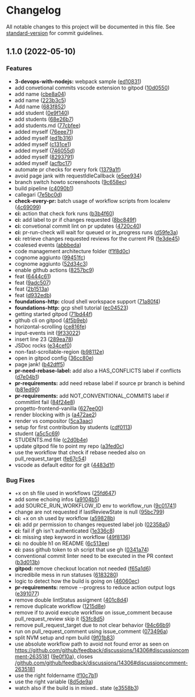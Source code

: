 # Changelog

All notable changes to this project will be documented in this file. See [standard-version](https://github.com/conventional-changelog/standard-version) for commit guidelines.

## 1.1.0 (2022-05-10)


### Features

* **3-devops-with-nodejs:** webpack sample ([ed10831](https://github.com/Rvbino/2021-23.SA.UFS07/commit/ed1083170351f78b71c97b56afddb6a87b1b9e45))
* add convetional commits vscode extension to gitpod ([10d0550](https://github.com/Rvbino/2021-23.SA.UFS07/commit/10d055055aa180fd43caad47b4f64372a4f88cf2))
* add name ([cbe8a04](https://github.com/Rvbino/2021-23.SA.UFS07/commit/cbe8a049c15bac1941a484b6a4d4792a51d74964))
* add name ([223b3c5](https://github.com/Rvbino/2021-23.SA.UFS07/commit/223b3c572054d105539f06160ed1f8643ec73ec1))
* Add name ([683f852](https://github.com/Rvbino/2021-23.SA.UFS07/commit/683f85206844679da4a1d10342cc2469155b2b04))
* add student ([0e9f140](https://github.com/Rvbino/2021-23.SA.UFS07/commit/0e9f1401f5121b64ca7670d84ac12f89b4e564c6))
* add students ([68e26b7](https://github.com/Rvbino/2021-23.SA.UFS07/commit/68e26b71236ef7ee25045debdc753f741b8b215f))
* add students.md ([77cbfee](https://github.com/Rvbino/2021-23.SA.UFS07/commit/77cbfeea74290630b953e06956503b4c48069570))
* added myself ([76eee71](https://github.com/Rvbino/2021-23.SA.UFS07/commit/76eee7142663c10e32b53d02d0500af39dc046c9))
* added myself ([ed1b316](https://github.com/Rvbino/2021-23.SA.UFS07/commit/ed1b3162a53f6b5ad94a00fe0d493564a999fa46))
* added myself ([c131ce1](https://github.com/Rvbino/2021-23.SA.UFS07/commit/c131ce17686221d8de8da0455e1796c796ea0602))
* added myself ([746055d](https://github.com/Rvbino/2021-23.SA.UFS07/commit/746055de6fd62444cf1b9d372a5a9019a000461c))
* added myself ([8293791](https://github.com/Rvbino/2021-23.SA.UFS07/commit/8293791578f8dbf3b03faf70266e052b94c81bca))
* added myself ([acfbc17](https://github.com/Rvbino/2021-23.SA.UFS07/commit/acfbc1725fc1e0f81607ec53385773b77a1d0e9c))
* automate pr checks for every fork ([1379a1f](https://github.com/Rvbino/2021-23.SA.UFS07/commit/1379a1f4a9d72f336b97233832d9e8fc5a44942e))
* avoid page jank with requestIdleCallback ([e5ee934](https://github.com/Rvbino/2021-23.SA.UFS07/commit/e5ee934da3c4564d39289344aa6b0d93d7488976))
* branch switch howto screenshoots ([9c658ec](https://github.com/Rvbino/2021-23.SA.UFS07/commit/9c658ec4873768ff090caed0fc73917c024330f6))
* build pipeline ([c4090b1](https://github.com/Rvbino/2021-23.SA.UFS07/commit/c4090b11176c7317eefb4d297b75a1fdcafb460c))
* callegari ([7e5bc0d](https://github.com/Rvbino/2021-23.SA.UFS07/commit/7e5bc0d63c37b981187502a42e8727b0f4bb1ca3))
* **check-every-pr:** batch usage of workflow scripts from localenv ([4c69099](https://github.com/Rvbino/2021-23.SA.UFS07/commit/4c6909915b7072bf4a8e12fa18eada97c3c34230))
* **ci:** action that check fork runs ([b3b4f60](https://github.com/Rvbino/2021-23.SA.UFS07/commit/b3b4f601575d01f8817ef24456cdb303e1dc1530))
* **ci:** add label to pr if changes requested ([8bc849f](https://github.com/Rvbino/2021-23.SA.UFS07/commit/8bc849f0e23adee4a4dd435a6cb599f5490f5ceb))
* **ci:** convetional commit lint on pr updates ([4720c40](https://github.com/Rvbino/2021-23.SA.UFS07/commit/4720c405897492ba1d6243a596cde7e8d1998478))
* **ci:** pr-run-check will wait for queued or in_progress runs ([d59fe3a](https://github.com/Rvbino/2021-23.SA.UFS07/commit/d59fe3ac45237ac46116a0576b41114d32ce8676))
* **ci:** retrieve changes requested reviews for the current PR ([fe3de45](https://github.com/Rvbino/2021-23.SA.UFS07/commit/fe3de457becd5fe00399de1001e298e11aecafbf))
* coalesed events ([abbbeda](https://github.com/Rvbino/2021-23.SA.UFS07/commit/abbbeda4ee76044eef9e39beaff3f30a68f6add0))
* code management architecture folder ([f1f8d0c](https://github.com/Rvbino/2021-23.SA.UFS07/commit/f1f8d0cdcd409497c0be4502ae6bf58439302f31))
* cognome aggiunto ([99451fc](https://github.com/Rvbino/2021-23.SA.UFS07/commit/99451fc2ccd47b2f654754eb1b28628744f29c60))
* cognome aggiunto ([52d34c3](https://github.com/Rvbino/2021-23.SA.UFS07/commit/52d34c34eec825220e43da80992ee684b8897e71))
* enable github actions ([8257bc9](https://github.com/Rvbino/2021-23.SA.UFS07/commit/8257bc947cfcd7fc389a75d600f68a84770487bd))
* feat ([6444c61](https://github.com/Rvbino/2021-23.SA.UFS07/commit/6444c6185706f494d8114b10435e96073010b9c5))
* feat ([9adc507](https://github.com/Rvbino/2021-23.SA.UFS07/commit/9adc5075de7a57b7e87f1f86c3fb71a31b803ce2))
* feat ([2b1513a](https://github.com/Rvbino/2021-23.SA.UFS07/commit/2b1513aa64d747f37530a5f997dc2649d1be380c))
* feat ([d932edb](https://github.com/Rvbino/2021-23.SA.UFS07/commit/d932edb91b0a3820388dcb657ea69ec13b83f189))
* **foundations-http:** cloud shell workspace support ([71a80f4](https://github.com/Rvbino/2021-23.SA.UFS07/commit/71a80f417da4c8c53f155ce6e3e9e9ac95b20b23))
* **foundations-http:** gcp shell tutorial ([ec04523](https://github.com/Rvbino/2021-23.SA.UFS07/commit/ec04523affc7df1e369d9206bb4825d2ec4fbb63))
* getting started gitpod ([71bd44f](https://github.com/Rvbino/2021-23.SA.UFS07/commit/71bd44f92b37ba80afd8facfd97032afb9b1fef3))
* github cli on gitpod ([4f5b9eb](https://github.com/Rvbino/2021-23.SA.UFS07/commit/4f5b9ebc29be1b7e758eeedb50e28346c59a66ce))
* horizontal-scrolling ([ce816fe](https://github.com/Rvbino/2021-23.SA.UFS07/commit/ce816fe6203461636339be9fce70156a38f8a395))
* input-events init ([9f33022](https://github.com/Rvbino/2021-23.SA.UFS07/commit/9f330226433cb1c8d610a550a31b3fb316b20ab6))
* insert line 23 ([289ea78](https://github.com/Rvbino/2021-23.SA.UFS07/commit/289ea7844b83d3f279a9ca6e64647f7b17723737))
* JSDoc rocks ([e34cef0](https://github.com/Rvbino/2021-23.SA.UFS07/commit/e34cef0defc0bd61f17de60c5e30ba2bc357e27e))
* non-fast-scrollable-region ([b98112e](https://github.com/Rvbino/2021-23.SA.UFS07/commit/b98112efcf762452140269fe8841e2e88e3d0cff))
* open in gitpod config ([36cc80e](https://github.com/Rvbino/2021-23.SA.UFS07/commit/36cc80ea3436baea5ce991544dcd91e41df59a6b))
* page jank! ([b42dff5](https://github.com/Rvbino/2021-23.SA.UFS07/commit/b42dff53eee8bfb84d6ac7fc93c931c7c3b4b463))
* **pr-need-rebase-label:** add also a HAS_CONFLICTS label if conflicts ([d7e04b1](https://github.com/Rvbino/2021-23.SA.UFS07/commit/d7e04b10eb3a732768db94af6c5b56ee5878ee51))
* **pr-requirements:** add need rebase label if source pr branch is behind ([b81ed90](https://github.com/Rvbino/2021-23.SA.UFS07/commit/b81ed9029e311addbcd727485e689ccd2c606ba2))
* **pr-requirements:** add NOT_CONVENTIONAL_COMMITS label if commitlint fail ([84f24e8](https://github.com/Rvbino/2021-23.SA.UFS07/commit/84f24e8196b8489efc42947143bbcc1c83ec7aa5))
* progetto-frontend-vanilla ([627ee00](https://github.com/Rvbino/2021-23.SA.UFS07/commit/627ee001353cac65d1a8eff1ac28822b238df345))
* render blocking with js ([a472ae2](https://github.com/Rvbino/2021-23.SA.UFS07/commit/a472ae20ccc82183480ef21f7c514f97ac20d89d))
* render vs compositor ([5ca3aac](https://github.com/Rvbino/2021-23.SA.UFS07/commit/5ca3aac2164169933efce27f65ccf79acab9a37c))
* setup for first contribution by students ([cdf0113](https://github.com/Rvbino/2021-23.SA.UFS07/commit/cdf01137d797ff28fc9feb50b1fe38244f16f412))
* student ([a5c5c69](https://github.com/Rvbino/2021-23.SA.UFS07/commit/a5c5c69cb6f335786ed12f9ee5f41b8c13a29789))
* STUDENTS.md file ([c2d0b4e](https://github.com/Rvbino/2021-23.SA.UFS07/commit/c2d0b4eae1714b156d9cc2ee5b51d09bfc02510b))
* update gitpod file to point my repo ([a3fed0c](https://github.com/Rvbino/2021-23.SA.UFS07/commit/a3fed0c1a548f5e1d340ec3f17e7f790e7b55674))
* use the workflow that check if rebase needed also on pull_request_target ([fe67c54](https://github.com/Rvbino/2021-23.SA.UFS07/commit/fe67c540310f232a63936c21f3515689406a1e78))
* vscode as default editor for git ([4483d1f](https://github.com/Rvbino/2021-23.SA.UFS07/commit/4483d1f4d8a031b7c725d9c3bcef8bdd83bf703b))


### Bug Fixes

* +x on sh file used in workflows ([25fd647](https://github.com/Rvbino/2021-23.SA.UFS07/commit/25fd64787775039a034a0fbfdf321fcbcae8e7a5))
* add some echoing infos ([a9104b5](https://github.com/Rvbino/2021-23.SA.UFS07/commit/a9104b5c3dd56edc26d6258ffb516895c1933345))
* add SOURCE_RUN_WORKFLOW_ID env to workflow_run ([9c01741](https://github.com/Rvbino/2021-23.SA.UFS07/commit/9c01741c5da973a00a34233abeaa49f6a366e22c))
* change are not requested if lastReviewState is null ([95bc799](https://github.com/Rvbino/2021-23.SA.UFS07/commit/95bc79915fa0b1588a6c08a3d65f8695a49ae22c))
* **ci:** +x on sh used by workflow ([a59828b](https://github.com/Rvbino/2021-23.SA.UFS07/commit/a59828bd6f3aa91ea09858bfd13019baea216175))
* **ci:** add pr permission to changes requested label job ([02358a5](https://github.com/Rvbino/2021-23.SA.UFS07/commit/02358a599b2d00550ea6deb1ef56f4af80c08c18))
* **ci:** fail if gh isn't authenticated ([1e336c8](https://github.com/Rvbino/2021-23.SA.UFS07/commit/1e336c8aefeaefe38f8209ab7e8e2c9ca3052901))
* **ci:** missing step keyword in workflow ([49f8136](https://github.com/Rvbino/2021-23.SA.UFS07/commit/49f813690696c9a5ba3b4bd80ed2dadce7943237))
* **ci:** no double h1 on README ([6c513ee](https://github.com/Rvbino/2021-23.SA.UFS07/commit/6c513ee4f3fa25cac60ff902556a724e0752a32e))
* **ci:** pass github token to sh script that use gh ([0341a74](https://github.com/Rvbino/2021-23.SA.UFS07/commit/0341a74b9da6731502db0f3ca2a9045aabc70b7e))
* conventional commit linter need to be executed in the PR context ([b3d013b](https://github.com/Rvbino/2021-23.SA.UFS07/commit/b3d013b170ef9d72f0bc9d1965eae39f869400ba))
* **gitpod:** remove checkout location not needed ([f65a1d6](https://github.com/Rvbino/2021-23.SA.UFS07/commit/f65a1d69dc2ebe375082ad53f05689e284f5337a))
* incredibile mess in run statuses ([6183280](https://github.com/Rvbino/2021-23.SA.UFS07/commit/6183280fac77670ae21efb86b5210bf643f88442))
* logic to detect how the build is going on ([46060ec](https://github.com/Rvbino/2021-23.SA.UFS07/commit/46060ec0ff936569922519c798f119c728d3eb1d))
* **pr-requirements:** remove --progress to reduce action output logs ([e391077](https://github.com/Rvbino/2021-23.SA.UFS07/commit/e391077817b7733c95a8be233f961cc03b3c9506))
* remove double lintStatus assigment ([401c8d4](https://github.com/Rvbino/2021-23.SA.UFS07/commit/401c8d4bd4cdedd50a7979155dbae73f23b0344f))
* remove duplicate workflow ([1215d8e](https://github.com/Rvbino/2021-23.SA.UFS07/commit/1215d8e65801063e24a9929cfcf9396f00b72a7c))
* remove if to avoid execute workflow on issue_comment because pull_request_review skip it ([53fc8d5](https://github.com/Rvbino/2021-23.SA.UFS07/commit/53fc8d5d8b3f95e5d8524793606597af41fd5cd8))
* remove pull_request_target due to not clear behavior ([94c66b9](https://github.com/Rvbino/2021-23.SA.UFS07/commit/94c66b9dadb194ca76cf7c6db1a739c361389d4e))
* run on pull_request_comment using issue_comment ([073496a](https://github.com/Rvbino/2021-23.SA.UFS07/commit/073496af8013c670a5f29036e1793ab76537daa9))
* split NVM setup and npm build ([9f01b83](https://github.com/Rvbino/2021-23.SA.UFS07/commit/9f01b83506dc30dcaa0dc74f2a5966020b5b3cad))
* use absolute workflow path to avoid not found error as seen on https://github.com/github/feedback/discussions/14306#discussioncomment-2635181 ([9e0f10a](https://github.com/Rvbino/2021-23.SA.UFS07/commit/9e0f10a9d98647dcb3784b8b95d8d9666b40c604)), closes [/github.com/github/feedback/discussions/14306#discussioncomment-2635181](https://github.com/Rvbino//github.com/github/feedback/discussions/14306/issues/discussioncomment-2635181)
* use the right foldername ([f10c7b1](https://github.com/Rvbino/2021-23.SA.UFS07/commit/f10c7b1c80a7b84bab85a9d886f3deaa58922d5c))
* use the right variable ([8d5de9a](https://github.com/Rvbino/2021-23.SA.UFS07/commit/8d5de9ad46bda15c25e7ce01eb726df1f5a27a67))
* watch also if the build is in mixed.. state ([e3558b3](https://github.com/Rvbino/2021-23.SA.UFS07/commit/e3558b308e6404f96879d7d8f34222d8e545593e))
